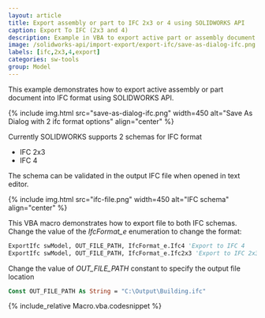 ```yaml
---
layout: article
title: Export assembly or part to IFC 2x3 or 4 using SOLIDWORKS API
caption: Export To IFC (2x3 and 4)
description: Example in VBA to export active part or assembly document to IFC format (2x3 or 4) using SOLIDWORKS API
image: /solidworks-api/import-export/export-ifc/save-as-dialog-ifc.png
labels: [ifc,2x3,4,export]
categories: sw-tools
group: Model
---
```

This example demonstrates how to export active assembly or part document into IFC format using SOLIDWORKS API.

{% include img.html src="save-as-dialog-ifc.png" width=450 alt="Save As Dialog with 2 ifc format options" align="center" %}

Currently SOLIDWORKS supports 2 schemas for IFC format

* IFC 2x3
* IFC 4

The schema can be validated in the output IFC file when opened in text editor.

{% include img.html src="ifc-file.png" width=450 alt="IFC schema" align="center" %}

This VBA macro demonstrates how to export file to both IFC schemas. Change the value of the *IfcFormat_e* enumeration to change the format:

~~~ vb
ExportIfc swModel, OUT_FILE_PATH, IfcFormat_e.Ifc4 'Export to IFC 4
ExportIfc swModel, OUT_FILE_PATH, IfcFormat_e.Ifc2x3 'Export to IFC 2x3
~~~

Change the value of *OUT_FILE_PATH* constant to specify the output file location

~~~ vb
Const OUT_FILE_PATH As String = "C:\Output\Building.ifc"
~~~

{% include_relative Macro.vba.codesnippet %}
